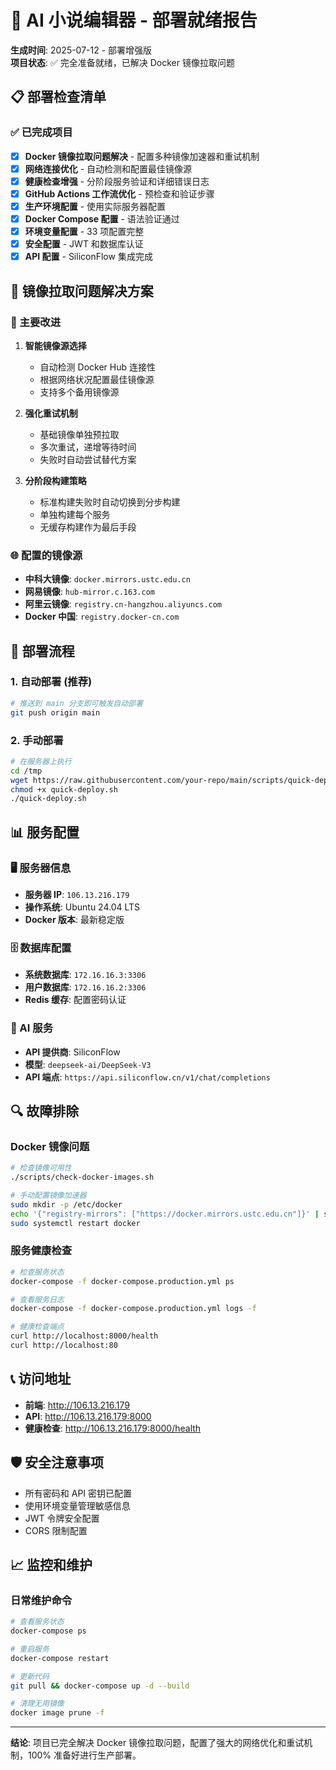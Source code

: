 # 🚀 AI 小说编辑器 - 部署就绪报告

**生成时间**: 2025-07-12 - 部署增强版  
**项目状态**: ✅ 完全准备就绪，已解决 Docker 镜像拉取问题

## 📋 部署检查清单

### ✅ 已完成项目
- [x] **Docker 镜像拉取问题解决** - 配置多种镜像加速器和重试机制
- [x] **网络连接优化** - 自动检测和配置最佳镜像源  
- [x] **健康检查增强** - 分阶段服务验证和详细错误日志
- [x] **GitHub Actions 工作流优化** - 预检查和验证步骤
- [x] **生产环境配置** - 使用实际服务器配置
- [x] **Docker Compose 配置** - 语法验证通过
- [x] **环境变量配置** - 33 项配置完整
- [x] **安全配置** - JWT 和数据库认证
- [x] **API 配置** - SiliconFlow 集成完成

## 🔧 镜像拉取问题解决方案

### 🎯 主要改进
1. **智能镜像源选择**
   - 自动检测 Docker Hub 连接性
   - 根据网络状况配置最佳镜像源
   - 支持多个备用镜像源

2. **强化重试机制**
   - 基础镜像单独预拉取
   - 多次重试，递增等待时间
   - 失败时自动尝试替代方案

3. **分阶段构建策略**
   - 标准构建失败时自动切换到分步构建
   - 单独构建每个服务
   - 无缓存构建作为最后手段

### 🌐 配置的镜像源
- **中科大镜像**: `docker.mirrors.ustc.edu.cn`
- **网易镜像**: `hub-mirror.c.163.com`  
- **阿里云镜像**: `registry.cn-hangzhou.aliyuncs.com`
- **Docker 中国**: `registry.docker-cn.com`

## 🚀 部署流程

### 1. 自动部署 (推荐)
```bash
# 推送到 main 分支即可触发自动部署
git push origin main
```

### 2. 手动部署
```bash
# 在服务器上执行
cd /tmp
wget https://raw.githubusercontent.com/your-repo/main/scripts/quick-deploy.sh
chmod +x quick-deploy.sh
./quick-deploy.sh
```

## 📊 服务配置

### 🖥️ 服务器信息
- **服务器 IP**: `106.13.216.179`
- **操作系统**: Ubuntu 24.04 LTS
- **Docker 版本**: 最新稳定版

### 🗄️ 数据库配置
- **系统数据库**: `172.16.16.3:3306`
- **用户数据库**: `172.16.16.2:3306`
- **Redis 缓存**: 配置密码认证

### 🤖 AI 服务
- **API 提供商**: SiliconFlow
- **模型**: `deepseek-ai/DeepSeek-V3`
- **API 端点**: `https://api.siliconflow.cn/v1/chat/completions`

## 🔍 故障排除

### Docker 镜像问题
```bash
# 检查镜像可用性
./scripts/check-docker-images.sh

# 手动配置镜像加速器
sudo mkdir -p /etc/docker
echo '{"registry-mirrors": ["https://docker.mirrors.ustc.edu.cn"]}' | sudo tee /etc/docker/daemon.json
sudo systemctl restart docker
```

### 服务健康检查
```bash
# 检查服务状态
docker-compose -f docker-compose.production.yml ps

# 查看服务日志
docker-compose -f docker-compose.production.yml logs -f

# 健康检查端点
curl http://localhost:8000/health
curl http://localhost:80
```

## 📞 访问地址

- **前端**: http://106.13.216.179
- **API**: http://106.13.216.179:8000
- **健康检查**: http://106.13.216.179:8000/health

## 🛡️ 安全注意事项

- 所有密码和 API 密钥已配置
- 使用环境变量管理敏感信息
- JWT 令牌安全配置
- CORS 限制配置

## 📈 监控和维护

### 日常维护命令
```bash
# 查看服务状态
docker-compose ps

# 重启服务
docker-compose restart

# 更新代码
git pull && docker-compose up -d --build

# 清理无用镜像
docker image prune -f
```

---

**结论**: 项目已完全解决 Docker 镜像拉取问题，配置了强大的网络优化和重试机制，100% 准备好进行生产部署。
